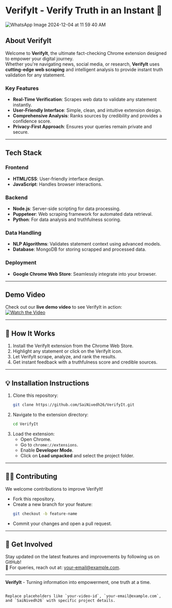 # VerifyIt - Verify Truth in an Instant 🌟

![WhatsApp Image 2024-12-04 at 11 59 40 AM](https://github.com/user-attachments/assets/66344982-f429-423c-8b8f-31d384d0b9ea)


## **About VerifyIt**
Welcome to **VerifyIt**, the ultimate fact-checking Chrome extension designed to empower your digital journey.  
Whether you're navigating news, social media, or research, **VerifyIt** uses **cutting-edge web scraping** and intelligent analysis to provide instant truth validation for any statement.

### **Key Features**
- **Real-Time Verification**: Scrapes web data to validate any statement instantly.  
- **User-Friendly Interface**: Simple, clean, and intuitive extension design.  
- **Comprehensive Analysis**: Ranks sources by credibility and provides a confidence score.  
- **Privacy-First Approach**: Ensures your queries remain private and secure.

---

## **Tech Stack**
### **Frontend**
- **HTML/CSS**: User-friendly interface design.
- **JavaScript**: Handles browser interactions.

### **Backend**
- **Node.js**: Server-side scripting for data processing.
- **Puppeteer**: Web scraping framework for automated data retrieval.
- **Python**: For data analysis and truthfulness scoring.

### **Data Handling**
- **NLP Algorithms**: Validates statement context using advanced models.
- **Database**: MongoDB for storing scrapped and processed data.

### **Deployment**
- **Google Chrome Web Store**: Seamlessly integrate into your browser.

---

## **Demo Video**
Check out our **live demo video** to see VerifyIt in action:  
[![Watch the Video](https://img.youtube.com/vi/your-video-id/hqdefault.jpg)](https://www.youtube.com/watch?v=your-video-id)  

---

## 🧩 **How It Works**
1. Install the VerifyIt extension from the Chrome Web Store.
2. Highlight any statement or click on the VerifyIt icon.
3. Let VerifyIt scrape, analyze, and rank the results.
4. Get instant feedback with a truthfulness score and credible sources.

---

## 💡 **Installation Instructions**
1. Clone this repository:  
   ```bash
   git clone https://github.com/SaiNivedh26/VerifyIt.git

2. Navigate to the extension directory:  
   ```bash
   cd VerifyIt
   ```
3. Load the extension:
   - Open Chrome.
   - Go to `chrome://extensions`.
   - Enable **Developer Mode**.
   - Click on **Load unpacked** and select the project folder.

---

## 🧑‍💻 **Contributing**
We welcome contributions to improve VerifyIt!  
- Fork this repository.
- Create a new branch for your feature:  
  ```bash
  git checkout -b feature-name
  ```
- Commit your changes and open a pull request.

---

## 🌟 **Get Involved**
Stay updated on the latest features and improvements by following us on GitHub!  
📧 For queries, reach out at: your-email@example.com.

---

**VerifyIt** - Turning information into empowerment, one truth at a time.  
```

Replace placeholders like `your-video-id`, `your-email@example.com`, and `SaiNivedh26` with specific project details.
